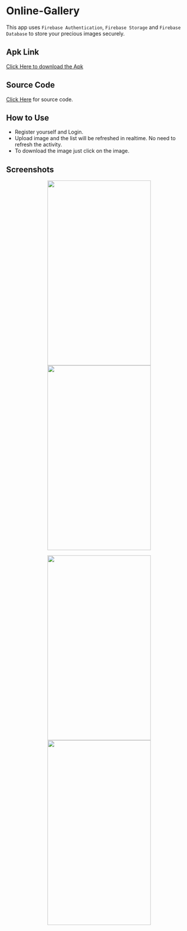 # Online-Gallery

This app uses `Firebase Authentication`, `Firebase Storage` and `Firebase Database` to store your precious images securely.

## Apk Link

<a href="https://drive.google.com/open?id=1iCUDsI2TV4dOpsNJFyv4YOInbd1ENsDy">Click Here to download the Apk</a>

## Source Code

<a href="https://github.com/mittalHimanshu/Online-Gallery/tree/master/app/src/main/java/com/example/phoenix/firebaseuploader">Click Here</a> for source code.

## How to Use

* Register yourself and Login.
* Upload image and the list will be refreshed in realtime. No need to refresh the activity.
* To download the image just click on the image.

## Screenshots

<p align="center">
<img src="https://mittalhimanshu151.000webhostapp.com/Images/Online-Gallery/1.png" width="280" height="500" hspace="4"/>
<img src="https://mittalhimanshu151.000webhostapp.com/Images/Online-Gallery/2.png" width="280" height="500" hspace="4"/>
</p>

<p align="center">
<img src="https://mittalhimanshu151.000webhostapp.com/Images/Online-Gallery/3.png" width="280" height="500" hspace="4"/>
<img src="https://mittalhimanshu151.000webhostapp.com/Images/Online-Gallery/4.png" width="280" height="500" hspace="4"/>
</p>